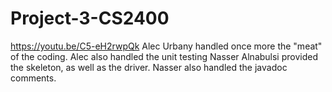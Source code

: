 # Project-3-CS2400
https://youtu.be/C5-eH2rwpQk
Alec Urbany handled once more the "meat" of the coding. Alec also handled the unit testing
Nasser Alnabulsi provided the skeleton, as well as the driver. Nasser also handled the javadoc comments.
